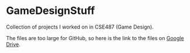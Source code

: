 # GameDesignStuff
Collection of projects I worked on in CSE487 (Game Design).

The files are too large for GitHub, so here is the link to the files on [Google Drive](https://drive.google.com/drive/folders/17p3wFr4WL3FpQQOhOer1yk6nDbvjOTDa?usp=sharing).

